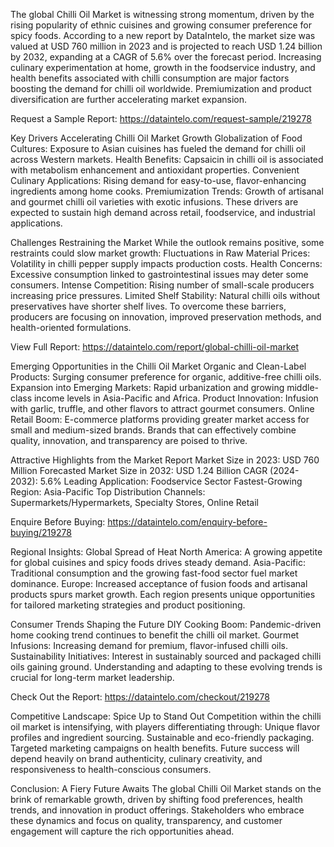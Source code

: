 The global Chilli Oil Market is witnessing strong momentum, driven by the rising popularity of ethnic cuisines and growing consumer preference for spicy foods. According to a new report by DataIntelo, the market size was valued at USD 760 million in 2023 and is projected to reach USD 1.24 billion by 2032, expanding at a CAGR of 5.6% over the forecast period.
Increasing culinary experimentation at home, growth in the foodservice industry, and health benefits associated with chilli consumption are major factors boosting the demand for chilli oil worldwide. Premiumization and product diversification are further accelerating market expansion.

Request a Sample Report: https://dataintelo.com/request-sample/219278

Key Drivers Accelerating Chilli Oil Market Growth
Globalization of Food Cultures: Exposure to Asian cuisines has fueled the demand for chilli oil across Western markets.
Health Benefits: Capsaicin in chilli oil is associated with metabolism enhancement and antioxidant properties.
Convenient Culinary Applications: Rising demand for easy-to-use, flavor-enhancing ingredients among home cooks.
Premiumization Trends: Growth of artisanal and gourmet chilli oil varieties with exotic infusions.
These drivers are expected to sustain high demand across retail, foodservice, and industrial applications.

Challenges Restraining the Market
While the outlook remains positive, some restraints could slow market growth:
Fluctuations in Raw Material Prices: Volatility in chilli pepper supply impacts production costs.
Health Concerns: Excessive consumption linked to gastrointestinal issues may deter some consumers.
Intense Competition: Rising number of small-scale producers increasing price pressures.
Limited Shelf Stability: Natural chilli oils without preservatives have shorter shelf lives.
To overcome these barriers, producers are focusing on innovation, improved preservation methods, and health-oriented formulations.

View Full Report: https://dataintelo.com/report/global-chilli-oil-market

Emerging Opportunities in the Chilli Oil Market
Organic and Clean-Label Products: Surging consumer preference for organic, additive-free chilli oils.
Expansion into Emerging Markets: Rapid urbanization and growing middle-class income levels in Asia-Pacific and Africa.
Product Innovation: Infusion with garlic, truffle, and other flavors to attract gourmet consumers.
Online Retail Boom: E-commerce platforms providing greater market access for small and medium-sized brands.
Brands that can effectively combine quality, innovation, and transparency are poised to thrive.

Attractive Highlights from the Market Report
Market Size in 2023: USD 760 Million
Forecasted Market Size in 2032: USD 1.24 Billion
CAGR (2024-2032): 5.6%
Leading Application: Foodservice Sector
Fastest-Growing Region: Asia-Pacific
Top Distribution Channels: Supermarkets/Hypermarkets, Specialty Stores, Online Retail

Enquire Before Buying: https://dataintelo.com/enquiry-before-buying/219278

Regional Insights: Global Spread of Heat
North America: A growing appetite for global cuisines and spicy foods drives steady demand.
Asia-Pacific: Traditional consumption and the growing fast-food sector fuel market dominance.
Europe: Increased acceptance of fusion foods and artisanal products spurs market growth.
Each region presents unique opportunities for tailored marketing strategies and product positioning.

Consumer Trends Shaping the Future
DIY Cooking Boom: Pandemic-driven home cooking trend continues to benefit the chilli oil market.
Gourmet Infusions: Increasing demand for premium, flavor-infused chilli oils.
Sustainability Initiatives: Interest in sustainably sourced and packaged chilli oils gaining ground.
Understanding and adapting to these evolving trends is crucial for long-term market leadership.

Check Out the Report: https://dataintelo.com/checkout/219278

Competitive Landscape: Spice Up to Stand Out
Competition within the chilli oil market is intensifying, with players differentiating through:
Unique flavor profiles and ingredient sourcing.
Sustainable and eco-friendly packaging.
Targeted marketing campaigns on health benefits.
Future success will depend heavily on brand authenticity, culinary creativity, and responsiveness to health-conscious consumers.

Conclusion: A Fiery Future Awaits
The global Chilli Oil Market stands on the brink of remarkable growth, driven by shifting food preferences, health trends, and innovation in product offerings. Stakeholders who embrace these dynamics and focus on quality, transparency, and customer engagement will capture the rich opportunities ahead.

